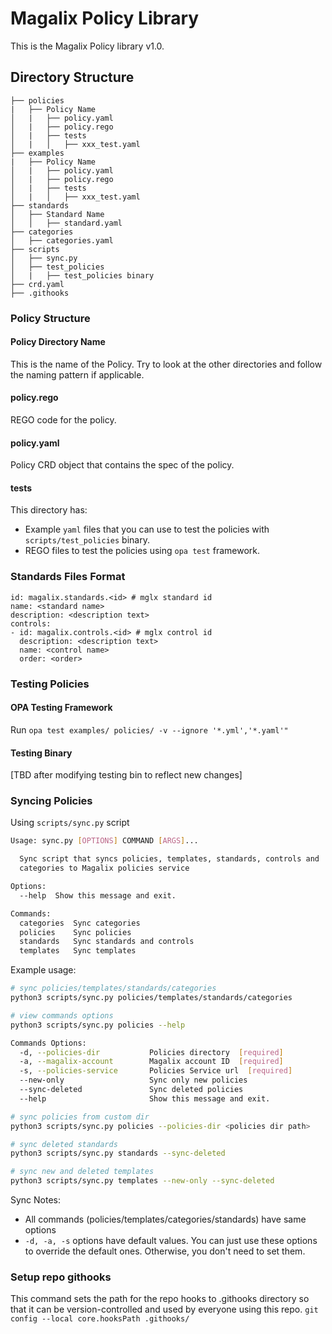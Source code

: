 # Magalix Policy Library

This is the Magalix Policy library v1.0.

## Directory Structure
```
├── policies
|   ├── Policy Name
│   |   ├── policy.yaml
│   |   ├── policy.rego
│   |   ├── tests
│   |   │   ├── xxx_test.yaml
├── examples
|   ├── Policy Name
│   |   ├── policy.yaml
│   |   ├── policy.rego
│   |   ├── tests
│   |   │   ├── xxx_test.yaml
├── standards
│   ├── Standard Name
│   │   ├── standard.yaml
├── categories
│   ├── categories.yaml
├── scripts
│   ├── sync.py
│   ├── test_policies
│   |   ├── test_policies binary
├── crd.yaml
├── .githooks
```

### Policy Structure
#### Policy Directory Name
This is the name of the Policy. Try to look at the other directories and follow the naming pattern if applicable.
#### policy.rego
REGO code for the policy.
#### policy.yaml
Policy CRD object that contains the spec of the policy.
#### tests
This directory has:
- Example `yaml` files that you can use to test the policies with `scripts/test_policies` binary.
- REGO files to test the policies using `opa test` framework.

### Standards Files Format
```
id: magalix.standards.<id> # mglx standard id
name: <standard name>
description: <description text>
controls:
- id: magalix.controls.<id> # mglx control id
  description: <description text>
  name: <control name>
  order: <order>
```

### Testing Policies
#### OPA Testing Framework
Run `opa test examples/ policies/ -v --ignore '*.yml','*.yaml'"`
#### Testing Binary
[TBD after modifying testing bin to reflect new changes]

### Syncing Policies
Using `scripts/sync.py` script
```bash
Usage: sync.py [OPTIONS] COMMAND [ARGS]...

  Sync script that syncs policies, templates, standards, controls and
  categories to Magalix policies service

Options:
  --help  Show this message and exit.

Commands:
  categories  Sync categories
  policies    Sync policies
  standards   Sync standards and controls
  templates   Sync templates
```
Example usage:
```bash
# sync policies/templates/standards/categories
python3 scripts/sync.py policies/templates/standards/categories

# view commands options
python3 scripts/sync.py policies --help

Commands Options:
  -d, --policies-dir           Policies directory  [required]
  -a, --magalix-account        Magalix account ID  [required]
  -s, --policies-service       Policies Service url  [required]
  --new-only                   Sync only new policies
  --sync-deleted               Sync deleted policies
  --help                       Show this message and exit.

# sync policies from custom dir
python3 scripts/sync.py policies --policies-dir <policies dir path>

# sync deleted standards
python3 scripts/sync.py standards --sync-deleted

# sync new and deleted templates
python3 scripts/sync.py templates --new-only --sync-deleted
```

Sync Notes:
- All commands (policies/templates/categories/standards) have same options
- `-d, -a, -s` options have default values. You can just use these options to override the default ones. Otherwise, you don't need to set them.

### Setup repo githooks
This command sets the path for the repo hooks to .githooks directory so that it can be version-controlled and used by everyone using this repo.
`git config --local core.hooksPath .githooks/`